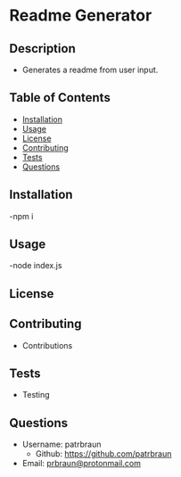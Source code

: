 # Readme Generator
## Description
  * Generates a readme from user input.

## Table of Contents
  - [Installation](##installation)
  - [Usage](##usage)
  - [License](##license)
  - [Contributing](##contributing)
  - [Tests](##tests)
  - [Questions](##questions)

## Installation
  -npm i

## Usage
  -node index.js

## License

## Contributing
  - Contributions

## Tests
  - Testing

## Questions
  * Username: patrbraun
    * Github: https://github.com/patrbraun
  * Email: prbraun@protonmail.com